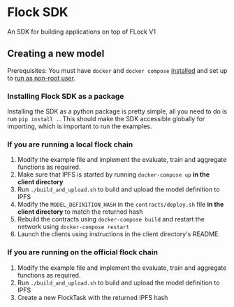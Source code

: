 # Flock SDK
An SDK for building applications on top of FLock V1

## Creating a new model

Prerequisites:
You must have `docker` and `docker compose` [installed](https://docs.docker.com/engine/install/) and set up to [run as non-root user](https://docs.docker.com/engine/security/rootless/).


### Installing Flock SDK as a package
Installing the SDK as a python package is pretty simple, all you need to do is run `pip install .`. This should make the SDK accessible globally for importing, which is important to run the examples.

### If you are running a local flock chain
1. Modify the example file and implement the evaluate, train and aggregate functions as required.
2. Make sure that IPFS is started by running `docker-compose up` **in the client directory**
2. Run `./build_and_upload.sh` to build and upload the model definition to IPFS
3. Modify the `MODEL_DEFINITION_HASH` in the `contracts/deploy.sh` file **in the client directory** to match the returned hash
4. Rebuild the contracts using `docker-compose build` and restart the network using `docker-compose restart`
5. Launch the clients using instructions in the client directory's README.

### If you are running on the official flock chain
1. Modify the example file and implement the evaluate, train and aggregate functions as required.
2. Run `./build_and_upload.sh` to build and upload the model definition to IPFS
3. Create a new FlockTask with the returned IPFS hash